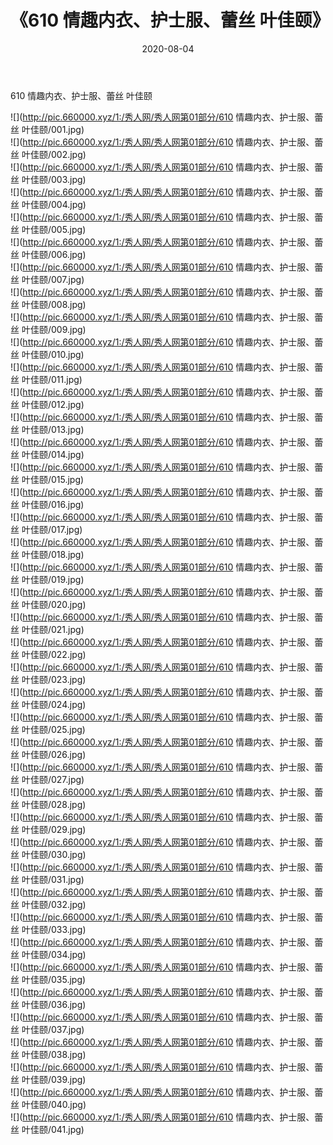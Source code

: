 ﻿---
layout: post
title:  《610 情趣内衣、护士服、蕾丝 叶佳颐》
date:   2020-08-04
img: http://pic.660000.xyz/1:/秀人网/秀人网第01部分/610 情趣内衣、护士服、蕾丝 叶佳颐/000.jpg
categories: [美女, 清纯, 唯美]
---

610 情趣内衣、护士服、蕾丝 叶佳颐

  ![](http://pic.660000.xyz/1:/秀人网/秀人网第01部分/610 情趣内衣、护士服、蕾丝 叶佳颐/001.jpg) <br> ![](http://pic.660000.xyz/1:/秀人网/秀人网第01部分/610 情趣内衣、护士服、蕾丝 叶佳颐/002.jpg) <br> ![](http://pic.660000.xyz/1:/秀人网/秀人网第01部分/610 情趣内衣、护士服、蕾丝 叶佳颐/003.jpg) <br> ![](http://pic.660000.xyz/1:/秀人网/秀人网第01部分/610 情趣内衣、护士服、蕾丝 叶佳颐/004.jpg) <br> ![](http://pic.660000.xyz/1:/秀人网/秀人网第01部分/610 情趣内衣、护士服、蕾丝 叶佳颐/005.jpg) <br> ![](http://pic.660000.xyz/1:/秀人网/秀人网第01部分/610 情趣内衣、护士服、蕾丝 叶佳颐/006.jpg) <br> ![](http://pic.660000.xyz/1:/秀人网/秀人网第01部分/610 情趣内衣、护士服、蕾丝 叶佳颐/007.jpg) <br> ![](http://pic.660000.xyz/1:/秀人网/秀人网第01部分/610 情趣内衣、护士服、蕾丝 叶佳颐/008.jpg) <br> ![](http://pic.660000.xyz/1:/秀人网/秀人网第01部分/610 情趣内衣、护士服、蕾丝 叶佳颐/009.jpg) <br> ![](http://pic.660000.xyz/1:/秀人网/秀人网第01部分/610 情趣内衣、护士服、蕾丝 叶佳颐/010.jpg) <br> ![](http://pic.660000.xyz/1:/秀人网/秀人网第01部分/610 情趣内衣、护士服、蕾丝 叶佳颐/011.jpg) <br> ![](http://pic.660000.xyz/1:/秀人网/秀人网第01部分/610 情趣内衣、护士服、蕾丝 叶佳颐/012.jpg) <br> ![](http://pic.660000.xyz/1:/秀人网/秀人网第01部分/610 情趣内衣、护士服、蕾丝 叶佳颐/013.jpg) <br> ![](http://pic.660000.xyz/1:/秀人网/秀人网第01部分/610 情趣内衣、护士服、蕾丝 叶佳颐/014.jpg) <br> ![](http://pic.660000.xyz/1:/秀人网/秀人网第01部分/610 情趣内衣、护士服、蕾丝 叶佳颐/015.jpg) <br> ![](http://pic.660000.xyz/1:/秀人网/秀人网第01部分/610 情趣内衣、护士服、蕾丝 叶佳颐/016.jpg) <br> ![](http://pic.660000.xyz/1:/秀人网/秀人网第01部分/610 情趣内衣、护士服、蕾丝 叶佳颐/017.jpg) <br> ![](http://pic.660000.xyz/1:/秀人网/秀人网第01部分/610 情趣内衣、护士服、蕾丝 叶佳颐/018.jpg) <br> ![](http://pic.660000.xyz/1:/秀人网/秀人网第01部分/610 情趣内衣、护士服、蕾丝 叶佳颐/019.jpg) <br> ![](http://pic.660000.xyz/1:/秀人网/秀人网第01部分/610 情趣内衣、护士服、蕾丝 叶佳颐/020.jpg) <br> ![](http://pic.660000.xyz/1:/秀人网/秀人网第01部分/610 情趣内衣、护士服、蕾丝 叶佳颐/021.jpg) <br> ![](http://pic.660000.xyz/1:/秀人网/秀人网第01部分/610 情趣内衣、护士服、蕾丝 叶佳颐/022.jpg) <br> ![](http://pic.660000.xyz/1:/秀人网/秀人网第01部分/610 情趣内衣、护士服、蕾丝 叶佳颐/023.jpg) <br> ![](http://pic.660000.xyz/1:/秀人网/秀人网第01部分/610 情趣内衣、护士服、蕾丝 叶佳颐/024.jpg) <br> ![](http://pic.660000.xyz/1:/秀人网/秀人网第01部分/610 情趣内衣、护士服、蕾丝 叶佳颐/025.jpg) <br> ![](http://pic.660000.xyz/1:/秀人网/秀人网第01部分/610 情趣内衣、护士服、蕾丝 叶佳颐/026.jpg) <br> ![](http://pic.660000.xyz/1:/秀人网/秀人网第01部分/610 情趣内衣、护士服、蕾丝 叶佳颐/027.jpg) <br> ![](http://pic.660000.xyz/1:/秀人网/秀人网第01部分/610 情趣内衣、护士服、蕾丝 叶佳颐/028.jpg) <br> ![](http://pic.660000.xyz/1:/秀人网/秀人网第01部分/610 情趣内衣、护士服、蕾丝 叶佳颐/029.jpg) <br> ![](http://pic.660000.xyz/1:/秀人网/秀人网第01部分/610 情趣内衣、护士服、蕾丝 叶佳颐/030.jpg) <br> ![](http://pic.660000.xyz/1:/秀人网/秀人网第01部分/610 情趣内衣、护士服、蕾丝 叶佳颐/031.jpg) <br> ![](http://pic.660000.xyz/1:/秀人网/秀人网第01部分/610 情趣内衣、护士服、蕾丝 叶佳颐/032.jpg) <br> ![](http://pic.660000.xyz/1:/秀人网/秀人网第01部分/610 情趣内衣、护士服、蕾丝 叶佳颐/033.jpg) <br> ![](http://pic.660000.xyz/1:/秀人网/秀人网第01部分/610 情趣内衣、护士服、蕾丝 叶佳颐/034.jpg) <br> ![](http://pic.660000.xyz/1:/秀人网/秀人网第01部分/610 情趣内衣、护士服、蕾丝 叶佳颐/035.jpg) <br> ![](http://pic.660000.xyz/1:/秀人网/秀人网第01部分/610 情趣内衣、护士服、蕾丝 叶佳颐/036.jpg) <br> ![](http://pic.660000.xyz/1:/秀人网/秀人网第01部分/610 情趣内衣、护士服、蕾丝 叶佳颐/037.jpg) <br> ![](http://pic.660000.xyz/1:/秀人网/秀人网第01部分/610 情趣内衣、护士服、蕾丝 叶佳颐/038.jpg) <br> ![](http://pic.660000.xyz/1:/秀人网/秀人网第01部分/610 情趣内衣、护士服、蕾丝 叶佳颐/039.jpg) <br> ![](http://pic.660000.xyz/1:/秀人网/秀人网第01部分/610 情趣内衣、护士服、蕾丝 叶佳颐/040.jpg) <br> ![](http://pic.660000.xyz/1:/秀人网/秀人网第01部分/610 情趣内衣、护士服、蕾丝 叶佳颐/041.jpg) <br>